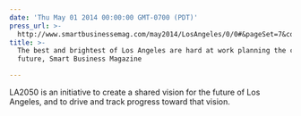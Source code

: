 ```yaml
---
date: 'Thu May 01 2014 00:00:00 GMT-0700 (PDT)'
press_url: >-
  http://www.smartbusinessemag.com/may2014/LosAngeles/0/0#&pageSet=7&contentItem=0
title: >-
  The best and brightest of Los Angeles are hard at work planning the city's
  future, Smart Business Magazine

---
```


LA2050 is an initiative to create a shared vision for the future of Los Angeles, and to drive and track progress toward that vision.
